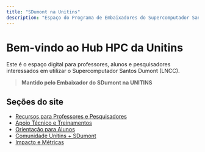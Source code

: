 ```yaml
---
title: "SDumont na Unitins"
description: "Espaço do Programa de Embaixadores do Supercomputador Santos Dumont na UNITINS"
---
```


# Bem-vindo ao Hub HPC da Unitins

Este é o espaço digital para professores, alunos e pesquisadores interessados em utilizar o Supercomputador Santos Dumont (LNCC).

> **Mantido pelo Embaixador do SDumont na UNITINS**

## Seções do site

- [Recursos para Professores e Pesquisadores](recursos/)
- [Apoio Técnico e Treinamentos](apoio-tecnico/)
- [Orientação para Alunos](alunos/)
- [Comunidade Unitins + SDumont](comunidade/)
- [Impacto e Métricas](impacto/)
